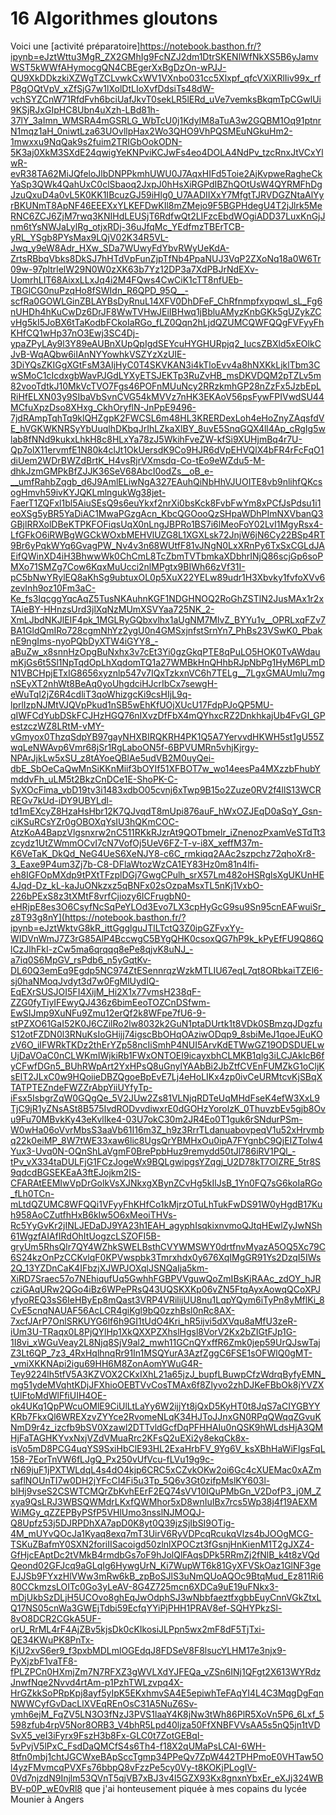 # 16 Algorithmes gloutons

Voici une [activité préparatoire]https://notebook.basthon.fr/?ipynb=eJztWttu3MgR_ZX2GMhIg9FcNZJ2dm1DtrSKENlWfNkXS5B6yJamvWST5kWWfAHymocgQN4CBEgerXxBgDzOn-wPJJ-QU9XkDDkzkiXZWgTZCLvwkCxWV1VXnbo031cc5Xlxpf_qfcVXiXRlIiv99x_rfP8gOQtVpV_xZfSjG7w1lXolDtLIoXvfDdsiTs48dW-vchSYZCnW71RfdFvh6bciUafJkvT0sekLR5lERd_uVe7vemksBkqmTpCGwlUi9KSjRJxGIpHC8Ubn4uXzh-LBd81h-37lY_3aImn_WMSRA4mGSRLG_WbTcU0j1KdyIM8aTuA3w2GQBM1Oq91ptnrN1mqz1aH_0niwtLza63UOvllpHax2Wo3QHO9VhPQSMEuNGkuHm2-1mwxxu9NqQak9s2fuim2TRIGbOokODN-5K3aj0XkM3SXdE24qwigYeKNPviKCJwFs4eo4DOLA4NdPv_tzcRnxJtVCxYlwR-evR38TA62MiJQfeloJlbDNPPkmhUWU0J7AqxHIFd5Toie2AjKvpweRagheCkYaSp3QWk4QahUxC0clSbaoq2JxpJ0hHsXiRGPdIBZhQOtUsW4QYRMFhDgJzuQxuD4a0vL5K0KK1IBcuzGJ59iHlg0_U7AADIIXxY7MfgtTJRVDGZNtaAlYyrBKUNmT8ApNF46EEEXxYLKEFDwKIl8mZMejo9F5BGPHdegU4T2jJlrk5MeRNC6ZCJ6ZjM7rwq3KNIHdLEUSjT6RdfwQt2LIFzcEbdWOgiADD37LuxKnGjJnm6tYsNWJaLylRg_otjxRDj-36uJfqMc_YEdfmzTBErTCB-yRL_YSgb8PYsMax9LQjV02K34R5VL-Jwq_y9eW8Adr_HXw_SDa7WUwyFdYbvRWyUeKdA-ZrtsRBbqVbks8DkSJ7hHTdVpFunZjpTfNb4PpaNUJ3VqP2ZXoNq18a0W6Tr09w-97pltrlelW29N0W0zXK63b7Yz12DP3a7XdPBJrNdEXv-UomrhLIT68AixxLLxJq4i2M4FQws4CwCiK1cTT8nfUEb-TBGlCG0nuPzqHo8fSWIdn_R6QPD_95Q__-scfRa0GOWLGinZBLAYBsDyRnuL14XFV0DhDFeF_ChRfnmpfxypqwl_sL_Fg6nUHDh4hKuCwDz6DrJF8WwTVHwJEiIBHwq1jBbluAMyzKnbGKk5gUZykZCvHg5kI5JoBX6tTaKodbFCkoIaRGo_fLZ0Qqn2hLjdQZUMCQWFQQgFVFyyFhKHfCQ1wHp37nO3Ewj3SC4Dj-ypaZPyLAy9l3Y89eAUBnXUpQpIgdSEYcuHYGHURpjq2_IucsZBXld5xEOlkCJvB-WqAQbw6iIAnNYYowhkVSZYzXzUIE-3DiYQsZKIGgXGtFsM3AIjHyC0T4SKVKAN3i4kTloEvv4a8hNXKkLjklTbm3CwSMoC1cIcdxgbWavPJGdLYXyETSJEKTp3RuZvHB_msDKVDQM2pTZLv5m82vooTdtkJ10MkVcTVO7Fgs46POFnMUuNcy2RRzkmhGP28nZzFx5JzbEpLRiHfELXN03y9SIbaVbSvnCVG54kMVVz7nHK3EKAoV56psFywFPIVwdSU44MCfuXpzDso8XHxg_CkhOryflN-JnPpE9496-7jdRAmpTqhTq9klQHZgpK2FWCSL6m48HL3KRERDexLoh4eHoZnyZAqsfdVE_hVGKWKNRSyYbUuqlhDKbqJrIhLZkaXlBY_8uvE5SnqGQX4ll4Ap_cRgIg5wlab8fNNd9kukxLhkH8c8HLxYa78zJ5WkihFveZW-kfSi9XUHjmBq4r7U-Qp7olX11ervmfE1N80k4clJt1OkUersdK9Co9HJR6dVpEHVQlX4bFR4rFcFqO1diUem2WDrBWZdBrtK_H4vsRjrVXmsdq-Co-tEo9eWZdu5-M-dhkJzmGMPkBfZJJK36SeV68AbcI0odZs__oB_e-__umfRahbZqgb_d6J9AmlELiwNgA327EAuhQiNbHhVJUOITE8vb9nlihfQKcsogHmvh59ivKYJQKLmlngukWg38jet-FaerT1ZQFxl1bl5AiuSEsQ9s6euYkxf2nrXi0bsKck8FvbFwYm8xPCfJsPdsu1i1eoXSg5yBR5YaDiAC1MwaPGzgAcn_KbcQGOooQzSHpaWDhPImNXVbanQ3GBjlRRXolDBeKTPKFOFiqsUqX0nLngJBPRo1BS7i6lMeoFoY02LvI1MgyRsx4-LfGFkO6iRWBgWGCkWOxbMEHVlUZG8L1XGXLsk72JnjW6jN6Cy22BSp4RT9Br6yPqkWYq6GvagPW_Nv4v3n68WUtfF81vJNgN0LxXRnPy6TxSxCGLdJAEifQWinXD4iH3BhwwWk0ChCmL8TcZbmTVTbmkaXDbhrINjQ86scjGp6soPMXo71SMZg7Cow6KqxMuUcci2nlMPgtx9BIWh66zVf31I-pC5bNwYRylEQ8aKhSg9ubtuxOL0p5XuX22YELw89udr1H3Xbvky1fvfoXVv6zevInh9oz10Fm3aC-Ke_fs3IqcggYqcAqZ5TusNKAuhnKGF1NDGHNOQ2RoGhZSTlN2JusMAx1r2xTAieBY-HHnzsUrd3jlXqNzMUmXSVYaa725NK_2-XmLJbdNKJlEIF4pk_1MGLRyGQbxvlhx1aUgNM7MlvZ_BYYu1v__OPRLxqFZv7BA1GldQmIRo728cgmNhYz2ygU0n4GMSxjnfstSrnYn7_PhBs23VSwK0_PbaknE9ngIms-nyoPQbDyXTW4iGYY8_-aBuZw_x8snnHzOpgBuNxhx3v7cEt3Yi0gzGkqPTE8qPuLO5HOK0TvAWdaumKjGs6t5Sl1NpTqdOpLhXqdomTQ1a27WMBkHnQHhbRJpNbPg1HyM6PLmDN1VBCHpjETxIG8656xyznlp547v7IQxTzkxnVC6h7TELg__7LgxGMAUmlu7mgnSEyXT2nhWt8BeAq0yoUhgdciHJcrIbCx7sewgH-eWuTqI2jZ6R4cdliT3qoWhizgcKi9csHIjL9q-lprlIzpNJMtVJQVpPkud1nSB5wEhKfUOjXUcU17FdpPJoQP5MU-qIWFCdYubDSkFCJHzHGQ76nIXvzDfFbX4mQYhxcRZ2DnkhkajUb4FvGI_GPestzczWZ8LRtM-vMY-vGmyox0ThzqSdpYB97gayNHXBIRQKRH4PK1Q5A7YervvdHKWH5st1gU55ZwqLeNWAvp6Vmr68jSr1RgLaboON5f-6BPVUMRn5vhjKjrgy-NPArJjkLw5xSU_z8tAYoeQBlAe5udVB2M0uyQei-dbE_SbOeCaQwMnSiKKnMiif3bOYIf51XFBOT7w_wo14eesPa4MXzzbFhubYmddvFh_uLM5t2BkzCnDCe1E-ShoPK-C-SyXOcFima_vbD19tv3i1483xdbO05cvnj6xTwp9B15o2Zuze0RV2f4llS13WCRREGv7kUd-iDY9UBYLdl-td1mEXcyZ8HzaHsHbr12K7QJvqdT8mUpi876auF_hWxOZJEqD0aSqY_Gsn-ciKSuRCsYZr0gOBOXqYsIU3hQKmCOC-AtzKoA4BapzVlgsnxrw2nC511RKkRJzrAt9QOTbmelr_iZnenozPxamVeSTdTt3zcydz1UtZWmmOCvI7cN7VofOj5UeV6FZ-T-v-i8X_xeffM37m-K6VeTaK_DkQd_NeG4UeS6XeNJY8-c6C_rmkiqq2AAc2szpchz72qhoXr8-3_Eaxe9P4um3Zj7b-C8-DFlaWtozWzCA1EY83Hz0m81n4lfi-eh8IGFOpMXdp9tPXtTFzplDGj7GwgCPulh_srX57Lm482oHSRglsXgUKUnHE4Jqd-Dz_kL-kaJuONkzxz5qBNFx02sOzpaMsxTL5nKj1VxbO-226bPExS8z3tXMtF8vrfCjiozy6ICFrugbN0-eHRjpE8es3O6CsyfNcSqPeYLOd3Evo7LX3cpHyGcG9su9Sn95cnEAFwuiSr_z8T93g8nY](https://notebook.basthon.fr/?ipynb=eJztWktvG8kR_ittGgglguJTlLTctQ3Z0ipGZFvxYy-WIDVnWmJ7Z3rG85AlP4BccwgC5BYgQHK0csoxQG7hP9k_kPyEfFU9Q86QlCzJlhFkI-zCw5ma6qrqqq8ePe8qjvK8uNJ_-a7iq0S6MpGV_rsPdb6_n5yGqtKv-DL60Q3emEq9Egdp5NC974ZtESennrqzWzkMTLIU67eqL7qt8ORbkaiTZEl6-sj0haNMoqJvdyt3d7w0FgMlUydIQ-EqEXrSUSJOI5FI4XijM_Hi2X1x77vmsH238qF-ZZG0fyTiyIFEwyQJ436z6bimEeoTOZCnDSfwm-EwSIJmp9XuNFu9Zmu12erQf2k8WFpe7fU6-9-stPZXO61GaI52K0J6CZilRo2lw8032k2GuN1ptaDUrtk1t8VDk0SBmzqJDgzfuS12otFZDN0l3RNuKsIoGHijj74igscBbOHqOAziwODqp9_8sbiMeJ1qoeJEuKOzV6O_iIFWRkTKDz2thErYZp58ncIiSmhP4NUI5ArvKdETWwGZ19ODSDUELwUjDaVOaC0nCLWKmIWjkiRb1FWxONTOEI9icayxbhCLMKB1qlg3iLCJAkIcB6fyCFwfDGn5_BUhRWpArt2YxHPsQ8uGnylYAAbBi2JbZtfCVEnFUMZkG1oCljKsElT2JLxC0w9HQoiieDBZQgoeBpEvE7Lj4eHoLIKx4zp0ivCeURMtcvKjSBqXTATPTEZndeFWZZrAbpYiiUYfyTp-iFsx5IsbgrZqW0GQgQe_5V2JUw2Zs81VLNjqRDTeUqMHdFseK4efW3XxL9TjC9jR1yZNsASt8B575IvdRODvvdiwxrE0dGOHzYorolzK_0ThuvzbEv5gjb8Ovu9Fu70MBvkKy43eKvlIke4-03U7okC30m2JR4Eo0T1guk6rSNdurPSm-W0wHa06oVvrMbsS3aaVb61I16m3Z_h9z3RrrTLdanuabovpeqV1u52xHrvmbq22k0eiMP_8W7tWE33xaw6lic8UgsQrYBMHxOu0ipA7FYgnbC9QjEIZToIw4Yux3-Uvq0N-OQnShLaVgmF0BrePpbHuz9remydd50tJl786iRV1PQl_-tPv_vX334taDULFjG1FCzJogeWx9BQLgwipgsYZqgj_U2D78kT7OlZRE_5tr8S9qdcdBGSEKEaA3ftEJojkm2IS-CFARAtEEMIwVpDrGolkVsXJNkxgXBynZCvHg5kIlJsB_1Yn0FQ7sG6koIaRGo_fLh0TCn-mLtdQZUMC8WFQQi1VFyyFhKHfCo1kMjrzOTuLhTukFwDS91W0yHgdB17Kuh958AoCZutfhHxB6kIw5O6xMeoiTHVs-Rc5YyGvKr2jINLJEDaDJ9YA23h1EAH_agyphIsqkixnvmoQJtqHEwlZyJwNSh61WgzfAIAfIRdOhItUogzcLSZOFI5B-gryUm5RhsQlr7QY4WZhkSWELBsthCVYWMSWY0drtfnvMyazA5OQ5Xc79C6S24kzOnPzCCKvlqF0KPVwspbk3Tmrxhdx0y676XqIMgGR91Ys2DzqI5IWs2Q_13YZDnCaK4IFbzjXJWPJOXqlJSNQaIja5km-XiRD7Sraec57o7NEhiqufUq5GwhhFGBPVVguwQoZmIBsKjRAAc_zdOY_hJRcziGAqURw2QGo4iBz6WPePRsQ43UQSKXKp06vZN5FtqAyxAowqQCoXPJyfyoREQ3sS6IeHByEp8mQast3VRP4VRilijUU8nu1LqpYQym6iTyPn8yMflKi_8CvE5cnqNAUAF56AcLCR4giKgl9bQ0zzhBsl0nRc8AX-7xcfJArP7OnlSRKUYG6lf6h9GI1tUdO4Kri_hR5ijvi5dXVqu8aMfU3zeR-iUm3U-TRaqx0L8PjQYlHp1XkQXXPZXhslHgsl8VorV2Kx2bZIGtFJp1G-1I8vi_xWGuVeay2L8Njq8SjV9al2_mwh11GCnQYxffR6Zmk0jep59UrQJswTajZ3Lt6QP_7z3_4RxHqlhnqRr91In1MSQYurA3AzfZggC6FSE1sOFWlQ0gMT-_vmiXKKNApi2igu69HH6M8ZonAomYWuG4R-Tey9224lh5tfV5A3KZVOX2CKxIXhL21a65jzJ_bupfLBuwpCfzWdrqByfyEMN_mg51ydeMVqhtKDjJFXhioOEBTVvCosTMAx6f8Zlyvo2zhDJKeFBbOk8jYVZXtUlFtoMdWlFfiUIH4OE-ok4UKq1QpPWcuOMlE9CiUlLtLaYy6W2ijjYt8jQxD5KyHT0t8JqS7aCIYGBYYKRb7FkxQl6WREXzvZYYce2RvomeNLqK34HJToJJnxGN0RPqQWqqZGvuKNmD9r4z_izcfb9bSV0Xzawl2DTTvldGcfDqPFHHAIu0nQSK9hWLdsHjA3QMHjFaTAGHKYvxNxjVZdVMuaRrc2KFsQ2uEXi2y8ekqCk8x-isVo5mD8PCG4uqYS9SxiHbClE93HL2ExaHrbFV_9Yg6V_ksXBhHaWiFlgsFqL158-7EorTnVW6fLJgQ_Px250vUfVcu-fLVu19g9c-rN69juF1jPXTWLdqL4s4dO4kjp6CRC5xCZvkOKw2oi6Gc4cXUEMac0xAZmsaflNOUnTI7w0DH2jYFcCI4Fi5u3Tp_5Q6v3Gt0zifpMslKY603l-blHj9vseS2CSWTCMQrZbKvhEErF2EQ74sVV10IQuPMbGn_V2DofP3_j0M_Zxya9QsLRJ3WBSQWMdrLKxfQWMhor5xD8wnIuIBx7rcs5Wp38j4f19AEXMWiMGy_qZZEPByPSfP5VHlUmo3nsslNJMOQJ-Q8Upfz53j5DJRPDhXA7apD0K8yt0Q39jzSjIbSI9OTig-4M_mUYvQOcJa1Kyaq8exq7mT3UirV6RyVDPcqRcukqVlzs4bJOOgMCG-TSKuZBafmY0SXN2foriIISacoigd50zlnlXPOCzt3fGsnjHnKienM1T2gJXZ4-GfHjcEAptDc2tVMkB4rmdbGs7oF9hJolQlFAqsDPk5RRmZj2fNlB_k4t8zVQdQeond02GFJcq9aGLqIg6HywgUrN_Ki7WupWT6k81GyXFVSkOaz1GlNF3geEJJSb9FYxzHlVWw3mRw6kB_zpBoSJlS3uNmQUoAQOc9BtqMud_Ez811Ri680CCkmzsLOITc0Go3yLeAV-8G4Z725mcn6XDCa9uE19uFNkx3-mDjUkbSzDLjH5UCOvo8ghEqJwOdphSJ3wNbbfaeztfxgbbEuyCnnVGkZtxLQ17NS05cnWa3GWEjTdbi59EcfqYYiPjPHH1PRAV8ef-SQHYPkzSl-8vO8DCR2CGkA5UF-orU_RrML4rF4AjZBv5kjsDk0cKIkosiJLPpn5wx2mF8dF5TjTxi-QE34KWuPK8PnTx-KjU2xvS6er9_f3pxbMDLmlOGEdqJ8FDSeV8F8lsucYLHM17e3njx9-PyXjzbF1vaTF8-fPLZPCn0HXmjZm7N7RFXZ3gWVLXdYJFEQa_vZSn6INj1QFgt2X613WYRdzJnwfNqe2Nvvd4rtAm-p1PzhTWLzvpq4X-HrGZkkSoPRpKpj8ayf5yIpK5EKxhmvSA4E5epiwhTeFAqYI4L4C3MqgDgFqnNWWCyfGvDacLlXVEqREnOsC31A5NuZ6Sv-ymh6ejM_FqZV5LN3O3fNzJ3PVS1laaY4K8jNw3tWh86PlR5XoVn5P6_6Lxf_5598zfub4rpV5Nor8ORB3_V4bhR5Lpd40ljza50FfXNBFVVsAA5s5nQ5jn1tVDSvX5_veI3iFyrx9FszH3b8Fx-GLC0t7ZotGEBqI-5vPvjV5lPxC_FsdDaQMCfS4s6Th4-f18X2qUMaPsLCAI-6WH-8tfn0mbj1chtJGCWxeBApSccTgmp34PPeQv7ZpW442TPHPmoE0VHTaw5Ol4yzFMvmcqPVXFs76bbpQ8vFzzPe5cy0Vy-t8KOKjPLogIV-0Vd7njzdN9Injlm53QVnT5qjVB7xBJ3v4l5GZX93Kx8gnxnYbxEr_eXJj324WBBV-p0P_wE0vRl8 que j'ai honteusement piquée à mes copains du lycée Mounier à Angers

